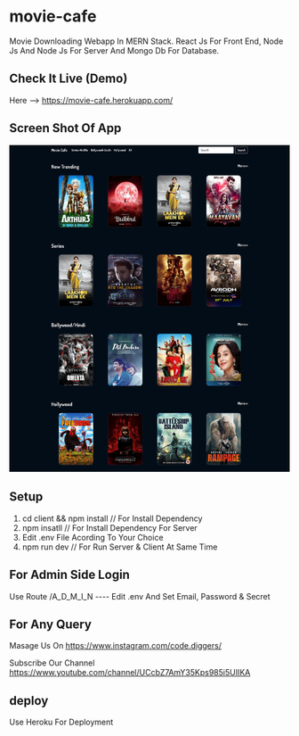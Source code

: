 # movie-cafe
Movie Downloading Webapp In MERN Stack. React Js For Front End, Node Js And Node Js For Server And Mongo Db For Database.

## Check It Live (Demo)
Here --> https://movie-cafe.herokuapp.com/

## Screen Shot Of App
![GitHub Logo](/img.jpg)

## Setup

1) cd client && npm install  // For Install Dependency
2) npm insatll               // For Install Dependency For Server
3) Edit .env File Acording To Your Choice
4) npm run dev               // For Run Server & Client At Same Time

## For Admin Side Login

Use Route <Domain>/A_D_M_I_N ----
Edit .env And Set Email, Password & Secret

## For Any Query

Masage Us On https://www.instagram.com/code.diggers/

Subscribe Our Channel https://www.youtube.com/channel/UCcbZ7AmY35Kps985i5UIIKA

## deploy
Use Heroku For Deployment
